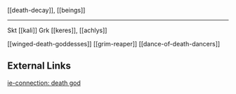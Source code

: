 [[death-decay]], [[beings]]

---

Skt [[kali]]
Grk [[keres]], [[achlys]]

[[winged-death-goddesses]]
[[grim-reaper]]
[[dance-of-death-dancers]]


## External Links
[ie-connection: death god](https://www.indo-european-connection.com/religion/gods/death-god)